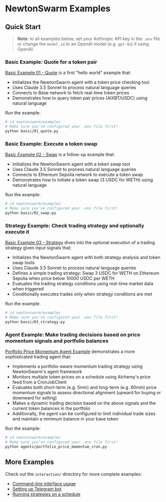 # NewtonSwarm Examples

## Quick Start

> **Note**: In all examples below, set your Anthropic API key in the `.env` file or change the `model_id` to an OpenAI model (e.g. `gpt-4o`) if using OpenAI.

### Basic Example: Quote for a token pair

[Basic Example 01 - Quote](basic/01_quote.py) is a first "hello world" example that:
- Initializes the NewtonSwarm agent with a token price checking tool
- Uses Claude 3.5 Sonnet to process natural language queries
- Connects to Base network to fetch real-time token prices
- Demonstrates how to query token pair prices (AIXBT/USDC) using natural language

Run the example:
```bash
# cd newtonswarm/examples
# Make sure you've configured your .env file first!
python basic/01_quote.py
```

### Basic Example: Execute a token swap

[Basic Example 02 - Swap](basic/02_swap.py) is a follow-up example that:
- Initializes the NewtonSwarm agent with a token swap tool
- Uses Claude 3.5 Sonnet to process natural language queries
- Connects to Ethereum Sepolia network to execute a token swap
- Demonstrates how to initiate a token swap (3 USDC for WETH) using natural language

Run the example:
```bash
# cd newtonswarm/examples
# Make sure you've configured your .env file first!
python basic/02_swap.py
```

### Strategy Example: Check trading strategy and optionally execute it

[Basic Example 03 - Strategy](basic/03_strategy.py) dives into the optional execution of a trading strategy given input signals that:
- Initializes the NewtonSwarm agent with both strategy analysis and token swap tools
- Uses Claude 3.5 Sonnet to process natural language queries
- Defines a simple trading strategy: Swap 3 USDC for WETH on Ethereum Sepolia when price below 10000 USDC per WETH
- Evaluates the trading strategy conditions using real-time market data when triggered
- Conditionally executes trades only when strategy conditions are met

Run the example:
```bash
# cd newtonswarm/examples
# Make sure you've configured your .env file first!
python basic/03_strategy.py
```

### Agent Example: Make trading decisions based on price momentum signals and portfolio balances

[Portfolio Price Momentum Agent Example](agents/portfolio_price_momentum_cron.py) demonstrates a more sophisticated trading agent that:
- Implements a portfolio-aware momentum trading strategy using NewtonSwarm's agent framework
- Monitors multiple token prices on a schedule using Alchemy's price feed from a CronJobClient
- Evaluates both short-term (e.g. 5min) and long-term (e.g. 60min) price momentum signals to assess directional alignment (upward for buying or downward for selling)
- Makes a dynamic trading decision based on the above signals and the current token balances in the portfolio
- Additionally, the agent can be configured to limit individual trade sizes and maintain a minimum balance in your base token

Run the example:
```bash
# cd newtonswarm/examples
# Make sure you've configured your .env file first!
python agents/portfolio_price_momentum_cron.py
```

## More Examples

Check out the `interaction/` directory for more complete examples:
- [Command-line interface usage](interaction/terminal.py)
- [Setting up Telegram bot](interaction/telegram_bot.py)
- [Running strategies on a schedule](interaction/cron.py)
